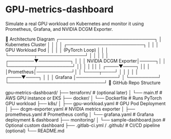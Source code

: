 # GPU-metrics-dashboard
Simulate a real GPU workload on Kubernetes and monitor it using Prometheus, Grafana, and NVIDIA DCGM Exporter.

🧱 Architecture Diagram
                      ┌──────────────────────────────┐
                      │        Kubernetes Cluster     │
                      │                              │
                      │  ┌────────────────────────┐  │
                      │  │  GPU Workload Pod      │  │
                      │  │  (PyTorch Loop)        │  │
                      │  └────────┬───────────────┘  │
                      │           │                  │
                      │  ┌────────▼──────────┐       │
                      │  │ NVIDIA DCGM Exporter│─────┐│
                      │  └────────┬───────────┘     ││
                      │           │                 ││
                      │      ┌────▼────┐            ││
                      │      │Prometheus│───────────┘│
                      │      └────┬────┘             │
                      │           │                  │
                      │      ┌────▼────┐             │
                      │      │ Grafana │─────────────┘
                      │      └─────────┘
                      └──────────────────────────────┘
📁 GitHub Repo Structure

gpu-metrics-dashboard/
├── terraform/                # (optional later)
│   └── main.tf               # AWS GPU instance or EKS
├── docker/
│   └── Dockerfile            # Runs PyTorch GPU workload
├── k8s/
│   ├── gpu-workload.yaml     # GPU Pod Deployment
│   ├── dcgm-exporter.yaml    # NVIDIA metrics exporter
│   ├── prometheus.yaml       # Prometheus config
│   └── grafana.yaml          # Grafana deployment & dashboard
├── monitoring/
│   └── sample-dashboard.json # Optional custom dashboard
├── .gitlab-ci.yml / .github/ # CI/CD pipeline (optional)
└── README.md


